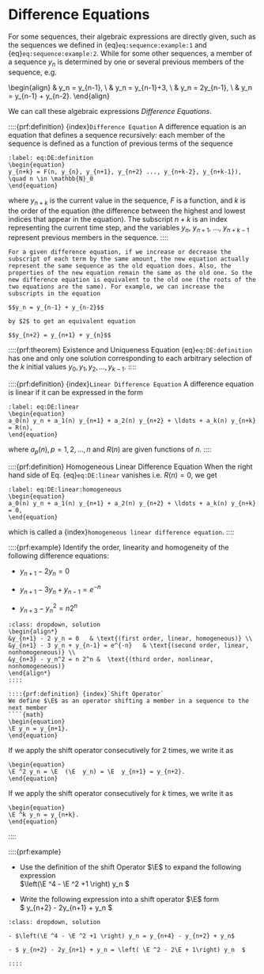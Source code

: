 # Difference Equations

For some sequences, their algebraic expressions are directly given, such as the sequences we defined in {eq}`eq:sequence:example:1` and {eq}`eq:sequence:example:2`. While for some other sequences, a member of a sequence $y_n$ is determined by one or several previous members of the sequence, e.g.

\begin{align}
& y_n = y_{n-1}, \\
& y_n = y_{n-1}+3, \\
& y_n = 2y_{n-1}, \\
& y_n = y_{n-1} + y_{n-2}.
\end{align}

We can call these algebraic expressions *Difference Equations*.

::::{prf:definition} {index}`Difference Equation`
A difference equation is an equation that defines a sequence recursively: each member of the sequence is defined as a function of previous terms of the sequence

```{math}
:label: eq:DE:definition
\begin{equation}
y_{n+k} = F(n, y_{n}, y_{n+1}, y_{n+2} ..., y_{n+k-2}, y_{n+k-1}), \quad n \in \mathbb{N}_0
\end{equation} 
````

where $y_{n+k}$ is the current value in the sequence, $F$ is a function, and $k$ is the order of the equation (the difference between the highest and lowest indices that appear in the equation). The subscript $n+k$ is an index representing the current time step, and the variables $y_{n}$, $y_{n+1}$, $\ldots$, $y_{n+k-1}$ represent previous members in the sequence. 
::::

```{prf:remark}
For a given difference equation, if we increase or decrease the subscript of each term by the same amount, the new equation actually represent the same sequence as the old equation does. Also, the properties of the new equation remain the same as the old one. So the new difference equation is equivalent to the old one (the roots of the two equations are the same). For example, we can increase the subscripts in the equation 

$$y_n = y_{n-1} + y_{n-2}$$

by $2$ to get an equivalent equation

$$y_{n+2} = y_{n+1} + y_{n}$$
```

::::{prf:theorem} Existence and Uniqueness
Equation {eq}`eq:DE:definition` has one and only one solution corresponding to each arbitrary selection of the $k$ initial values $y_0, y_1, y_2, \ldots, y_{k-1}$.
::::

::::{prf:definition} {index}`Linear Difference Equation`
A difference equation is linear if it can be expressed in the form
````{math}  
:label: eq:DE:linear
\begin{equation}
a_0(n) y_n + a_1(n) y_{n+1} + a_2(n) y_{n+2} + \ldots + a_k(n) y_{n+k} = R(n),
\end{equation} 
````
where $a_p(n), p=1,2,\ldots, n$ and $R(n)$ are given functions of $n$.
::::

::::{prf:definition} Homogeneous Linear Difference Equation
When the right hand side of Eq. {eq}`eq:DE:linear` vanishes i.e. $R(n)=0$, we get 
````{math}  
:label: eq:DE:linear:homogeneous
\begin{equation}
a_0(n) y_n + a_1(n) y_{n+1} + a_2(n) y_{n+2} + \ldots + a_k(n) y_{n+k} = 0,
\end{equation} 
````
which is called a {index}`homogeneous linear difference equation`.
::::


::::{prf:example}
Identify the order, linearity and homogeneity of the following difference equations:

- $y_{n+1} - 2 y_n = 0$

- $y_{n+1} - 3 y_n + y_{n-1} = e^{-n}$

- $y_{n+3} - y_n^2 = n 2^n$

```{admonition} Solution
:class: dropdown, solution
\begin{align*}
&y_{n+1} - 2 y_n = 0   & \text{(first order, linear, homogeneous)} \\
&y_{n+1} - 3 y_n + y_{n-1} = e^{-n}   & \text{(second order, linear, nonhomogeneous)} \\
&y_{n+3} - y_n^2 = n 2^n &  \text{(third order, nonlinear, nonhomogeneous)}
\end{align*}  
::::

::::{prf:definition} {index}`Shift Operator`
We define $\E$ as an operator shifting a member in a sequence to the next member
````{math}  
\begin{equation}
\E y_n = y_{n+1}.
\end{equation} 
````
If we apply the shift operator consecutively for $2$ times, we write it as
````{math}  
\begin{equation}
\E ^2 y_n = \E  (\E  y_n) = \E  y_{n+1} = y_{n+2}.
\end{equation} 
````
If we apply the shift operator consecutively for $k$ times, we write it as
````{math}  
\begin{equation}
\E ^k y_n = y_{n+k}.
\end{equation} 
````    
::::

::::{prf:example}

- Use the definition of the shift Operator $\E$ to expand the following expression \
    $\left(\E ^4 - \E ^2 +1 \right) y_n $

- Write the following expression into a shift operator $\E$ form \
    $ y_{n+2} - 2y_{n+1} + y_n  $

<!-- We can apply multiple shifting operations on a member in a sequence

$$\left(\E ^4 - \E ^2 +1 \right) y_n = y_{n+4} - y_{n+2} + y_n.$$

We can also express algebraic operations on several members in a sequence as shifting operations on a single member, e.g.

$$ y_{n+2} - 2y_{n+1} + y_n = \left( \E ^2 - 2E + 1\right) y_n.  $$ -->

```{admonition} Solution
:class: dropdown, solution

- $\left(\E ^4 - \E ^2 +1 \right) y_n = y_{n+4} - y_{n+2} + y_n$

- $ y_{n+2} - 2y_{n+1} + y_n = \left( \E ^2 - 2\E + 1\right) y_n  $

::::



